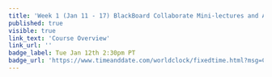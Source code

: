 ```yaml
---
title: 'Week 1 (Jan 11 - 17) BlackBoard Collaborate Mini-lectures and Activities'
published: true
visible: true
link_text: 'Course Overview'
link_url: ''
badge_label: Tue Jan 12th 2:30pm PT
badge_url: 'https://www.timeanddate.com/worldclock/fixedtime.html?msg=CMPT-363+Course+Overview&iso=20210112T1430&p1=256&ah=1&am=50'
---
```

